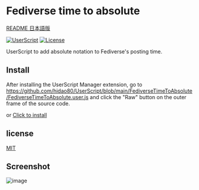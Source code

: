 # Fediverse time to absolute

[README 日本語版](./README_ja.md)

[![UserScript](https://img.shields.io/badge/Framework-UserScript-blue.svg)](https://en.wikipedia.org/wiki/Userscript)
[![License](https://img.shields.io/github/license/hidao80/UserScript)](/LICENSE)

UserScript to add absolute notation to Fediverse's posting time.

## Install

After installing the UserScript Manager extension, go to https://github.com/hidao80/UserScript/blob/main/FediverseTimeToAbsolute/FediverseTimeToAbsolute.user.js and click the "Raw" button on the outer frame of the source code.

or [Click to install](https://github.com/hidao80/UserScript/raw/main/FediverseTimeToAbsolute/FediverseTimeToAbsolute.user.js)

## license

[MIT](/LICENSE)

## Screenshot

![image](https://user-images.githubusercontent.com/8155294/218209817-2e7f8ff0-e8ca-4ae1-b51e-81fdf8446f23.png)
